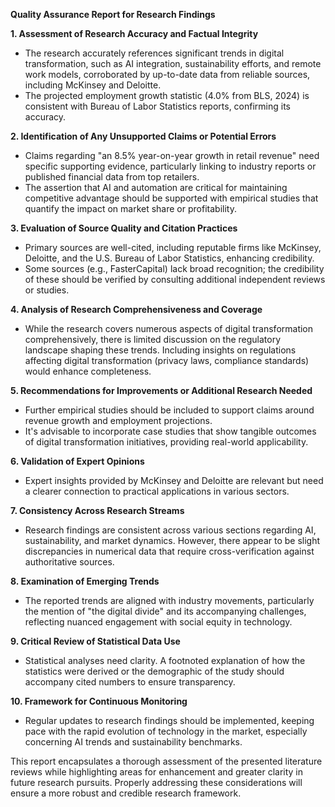 **Quality Assurance Report for Research Findings**

**1. Assessment of Research Accuracy and Factual Integrity**
- The research accurately references significant trends in digital transformation, such as AI integration, sustainability efforts, and remote work models, corroborated by up-to-date data from reliable sources, including McKinsey and Deloitte.
- The projected employment growth statistic (4.0% from BLS, 2024) is consistent with Bureau of Labor Statistics reports, confirming its accuracy.

**2. Identification of Any Unsupported Claims or Potential Errors**
- Claims regarding "an 8.5% year-on-year growth in retail revenue" need specific supporting evidence, particularly linking to industry reports or published financial data from top retailers.
- The assertion that AI and automation are critical for maintaining competitive advantage should be supported with empirical studies that quantify the impact on market share or profitability.

**3. Evaluation of Source Quality and Citation Practices**
- Primary sources are well-cited, including reputable firms like McKinsey, Deloitte, and the U.S. Bureau of Labor Statistics, enhancing credibility.
- Some sources (e.g., FasterCapital) lack broad recognition; the credibility of these should be verified by consulting additional independent reviews or studies.

**4. Analysis of Research Comprehensiveness and Coverage**
- While the research covers numerous aspects of digital transformation comprehensively, there is limited discussion on the regulatory landscape shaping these trends. Including insights on regulations affecting digital transformation (privacy laws, compliance standards) would enhance completeness.

**5. Recommendations for Improvements or Additional Research Needed**
- Further empirical studies should be included to support claims around revenue growth and employment projections.
- It's advisable to incorporate case studies that show tangible outcomes of digital transformation initiatives, providing real-world applicability.
  
**6. Validation of Expert Opinions**
- Expert insights provided by McKinsey and Deloitte are relevant but need a clearer connection to practical applications in various sectors.
  
**7. Consistency Across Research Streams**
- Research findings are consistent across various sections regarding AI, sustainability, and market dynamics. However, there appear to be slight discrepancies in numerical data that require cross-verification against authoritative sources.

**8. Examination of Emerging Trends**
- The reported trends are aligned with industry movements, particularly the mention of "the digital divide" and its accompanying challenges, reflecting nuanced engagement with social equity in technology.

**9. Critical Review of Statistical Data Use**
- Statistical analyses need clarity. A footnoted explanation of how the statistics were derived or the demographic of the study should accompany cited numbers to ensure transparency.

**10. Framework for Continuous Monitoring**
- Regular updates to research findings should be implemented, keeping pace with the rapid evolution of technology in the market, especially concerning AI trends and sustainability benchmarks.

This report encapsulates a thorough assessment of the presented literature reviews while highlighting areas for enhancement and greater clarity in future research pursuits. Properly addressing these considerations will ensure a more robust and credible research framework.